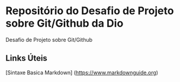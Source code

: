 # Repositório do Desafio de Projeto sobre Git/Github da Dio
Desafio de Projeto sobre Git/Github

## Links Úteis
[Sintaxe Basica Markdown] (https://www.markdownguide.org)
